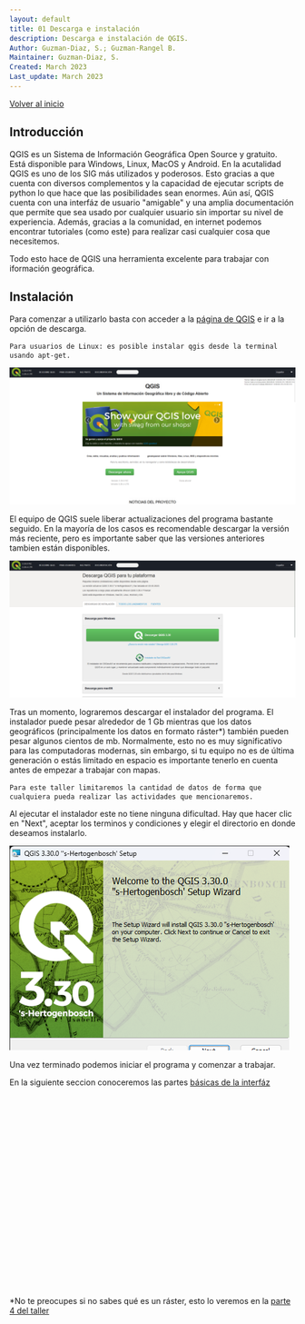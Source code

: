 ```yaml
---
layout: default
title: 01 Descarga e instalación
description: Descarga e instalación de QGIS.
Author: Guzman-Diaz, S.; Guzman-Rangel B. 
Maintainer: Guzman-Diaz, S.
Created: March 2023
Last_update: March 2023
---
```

[Volver al inicio](index.md)



## Introducción

QGIS es un Sistema de Información Geográfica Open Source y gratuito. Está disponible para Windows, Linux, MacOS y Android. En la acutalidad QGIS es uno de los SIG más utilizados y poderosos. Esto gracias a que cuenta con diversos complementos y la capacidad de ejecutar scripts de python lo que hace que las posibilidades sean enormes. 
Aún así, QGIS cuenta con una interfáz de usuario "amigable" y una amplia documentación que permite que sea usado por cualquier usuario sin importar su nivel de experiencia. Además, gracias a la comunidad, en internet podemos encontrar tutoriales (como este) para realizar casi cualquier cosa que necesitemos.

Todo esto hace de QGIS una herramienta excelente para trabajar con iformación geográfica. 

## Instalación

Para comenzar a utilizarlo basta con acceder a la [página de QGIS](https://www.qgis.org/es/site/index.html) e ir a la opción de descarga.

    Para usuarios de Linux: es posible instalar qgis desde la terminal usando apt-get.

![QGIS website](assets/images/01.01_qgis_main.png "QGIS website")

El equipo de QGIS suele liberar actualizaciones del programa bastante seguido. En la mayoría de los casos es recomendable descargar la versión más reciente, pero es importante saber que las versiones anteriores tambien están disponibles.

![QGIS download](assets/images/01.02_qgis_descarga.png "QGIS download")

Tras un momento, lograremos descargar el instalador del programa. El instalador puede pesar alrededor de 1 Gb mientras que los datos geográficos (principalmente los datos en formato ráster*) también pueden pesar algunos cientos de mb. Normalmente, esto no es muy significativo para las computadoras modernas, sin embargo, si tu equipo no es de última generación o estás limitado en espacio es importante tenerlo en cuenta antes de empezar a trabajar con mapas. 

    Para este taller limitaremos la cantidad de datos de forma que cualquiera pueda realizar las actividades que mencionaremos.

Al ejecutar el instalador este no tiene ninguna dificultad. Hay que hacer clic en "Next", aceptar los terminos y condiciones y elegir el directorio en donde deseamos instalarlo.

![QGIS instalador](assets/images/01.03_qgis_instalador.png "QGIS instalador")

Una vez terminado podemos iniciar el programa y comenzar a trabajar.

En la siguiente seccion conoceremos las partes [básicas de la interfáz](02_interfaz.md)

<br/><br/>
<br/><br/>
<br/><br/>
<br/><br/>
<br/><br/>
<br/><br/>
<br/><br/>
<br/><br/>
<br/><br/>
<br/><br/>

*No te preocupes si no sabes qué es un ráster, esto lo veremos en la [parte 4 del taller](04_archivos.md)